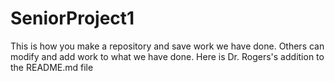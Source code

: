 # SeniorProject1

This is how you make a repository and save work we have done. Others can modify and add work to what we have done. 
Here is Dr. Rogers's addition to the README.md file
